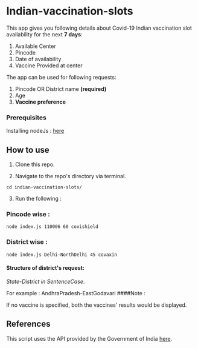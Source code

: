 # Indian-vaccination-slots

This app gives you following details about Covid-19 Indian vaccination slot availability for the next **7 days**:
1. Available Center
2. Pincode
3. Date of availability
4. Vaccine Provided at center

The app can be used for following requests:
1. Pincode OR District name **(required)**
2. Age
3. **Vaccine preference**

### Prerequisites
Installing nodeJs : [here](https://nodejs.org/en/download/)

## How to use
1. Clone this repo.
   

2. Navigate to the repo's directory via terminal.

`cd indian-vaccination-slots/`


3. Run the following :

### Pincode wise : 

`node index.js 110006 60 covishield`

### District wise :

`node index.js Delhi-NorthDelhi 45 covaxin`

#### Structure of district's request:  

_State-District in SentenceCase_.

For example : AndhraPradesh-EastGodavari
####Note :

If no vaccine is specified, both the vaccines' results would be displayed.


## References
This script uses the API provided by the Government of India [here](https://apisetu.gov.in/public/marketplace/api/cowin).
